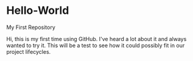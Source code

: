 # Hello-World
My First Repository

Hi, this is my first time using GitHub. I've heard a lot about it and always wanted to try it. This will be a test to see how it could possibly fit in our project lifecycles.
